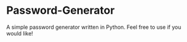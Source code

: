 # Password-Generator

A simple password generator written in Python. Feel free to use if you would like!
